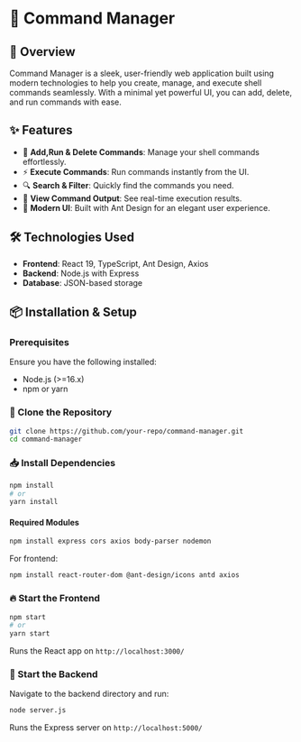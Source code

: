 # 🚀 Command Manager

## 🌟 Overview
Command Manager is a sleek, user-friendly web application built using modern technologies to help you create, manage, and execute shell commands seamlessly. With a minimal yet powerful UI, you can add, delete, and run commands with ease.

## ✨ Features
- 📌 **Add,Run & Delete Commands**: Manage your shell commands effortlessly.
- ⚡ **Execute Commands**: Run commands instantly from the UI.
- 🔍 **Search & Filter**: Quickly find the commands you need.
- 📜 **View Command Output**: See real-time execution results.
- 🎨 **Modern UI**: Built with Ant Design for an elegant user experience.

## 🛠 Technologies Used
- **Frontend**: React 19, TypeScript, Ant Design, Axios
- **Backend**: Node.js with Express
- **Database**: JSON-based storage

## 📦 Installation & Setup

### Prerequisites
Ensure you have the following installed:
- Node.js (>=16.x)
- npm or yarn

### 🚀 Clone the Repository
```sh
git clone https://github.com/your-repo/command-manager.git
cd command-manager
```

### 📥 Install Dependencies
```sh
npm install
# or
yarn install
```
#### Required Modules
```sh
npm install express cors axios body-parser nodemon
```
For frontend:
```sh
npm install react-router-dom @ant-design/icons antd axios
```

### 🔥 Start the Frontend
```sh
npm start
# or
yarn start
```
Runs the React app on `http://localhost:3000/`

### 🚀 Start the Backend
Navigate to the backend directory and run:
```sh
node server.js
```
Runs the Express server on `http://localhost:5000/`



